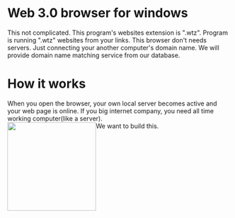 # Web 3.0 browser for windows

This not complicated. This program's websites extension is ".wtz". Program is running ".wtz" websites from your links. This browser don't needs servers. Just connecting your another computer's domain name. We will provide domain name matching service from our database.

# How it works

When you open the browser, your own local server becomes active and your web page is online. If you big internet company, you need all time working computer(like a server). 
<br><img src="https://upload.wikimedia.org/wikipedia/commons/thumb/3/3f/P2P-network.svg/1200px-P2P-network.svg.png" width="200" style="float:left;verticle-align:middle;" /> <span style="verticle-align:middle;">We want to build this.</span>
